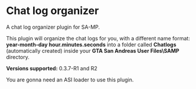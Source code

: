 # Chat log organizer
A chat log organizer plugin for SA-MP.

This plugin will organize the chat logs for you, with a different name format: **year-month-day hour.minutes.seconds** into a folder called **Chatlogs** (automatically created) inside your **GTA San Andreas User Files\SAMP** directory.

**Versions supported:** 0.3.7-R1 and R2

You are gonna need an ASI loader to use this plugin.
